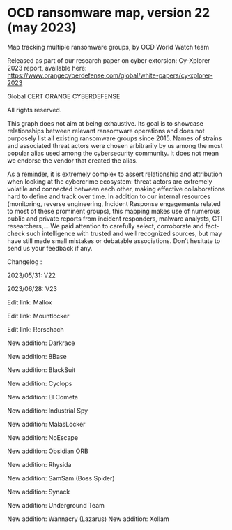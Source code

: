 # OCD ransomware map, version 22 (may 2023)
Map tracking multiple ransomware groups, by OCD World Watch team

Released as part of our research paper on cyber extorsion: Cy-Xplorer 2023 report, available here:
https://www.orangecyberdefense.com/global/white-papers/cy-xplorer-2023

Global CERT ORANGE CYBERDEFENSE

All rights reserved.

This graph does not aim at being exhaustive. Its goal is to showcase relationships between relevant ransomware operations and does not purposely list all existing ransomware groups since 2015. Names of strains and associated threat actors were chosen arbitrarily by us among the most popular alias used among the cybersecurity community. It does not mean we endorse the vendor that created the alias.

As a reminder, it is extremely complex to assert relationship and attribution when looking at the cybercrime ecosystem: threat actors are extremely volatile and connected between each other, making effective collaborations hard to define and track over time. 
In addition to our internal resources (monitoring, reverse engineering, Incident Response engagements related to most of these prominent groups), this mapping makes use of numerous public and private reports from incident responders, malware analysts, CTI researchers,… We paid attention to carefully select, corroborate and fact-check such intelligence with trusted and well recognized sources, but may have still made small mistakes or debatable associations. 
Don’t hesitate to send us your feedback if any.


Changelog :

2023/05/31: V22

2023/06/28: V23

Edit link: Mallox

Edit link: Mountlocker

Edit link: Rorschach


New addition: Darkrace

New addition: 8Base

New addition: BlackSuit

New addition: Cyclops

New addition: El Cometa

New addition: Industrial Spy

New addition: MalasLocker

New addition: NoEscape

New addition: Obsidian ORB

New addition: Rhysida

New addition: SamSam (Boss Spider)

New addition: Synack

New addition: Underground Team

New addition: Wannacry (Lazarus)
New addition: Xollam


